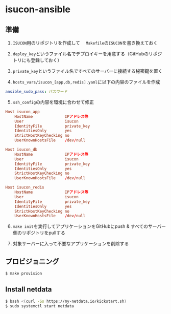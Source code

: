 # isucon-ansible

## 準備

1. `ISUCON`用のリポジトリを作成して　
`Makefile`の`ISUCON`を書き換えておく

2. `deploy_key`というファイル名でデプロイキーを用意する（GitHubのリポジトリにも登録しておく）

3. `private_key`というファイル名ですべてのサーバーに接続する秘密鍵を置く

4. `hosts_vars/isucon_[app,db,redis].yaml`に以下の内容のファイルを作成
```yaml
ansible_sudo_pass: パスワード
```

5. `ssh_config`の内容を環境に合わせて修正
```conf
Host isucon_app
    HostName              IPアドレス等
    User                  isucon
    IdentityFile          private_key
    IdentitiesOnly        yes
    StrictHostKeyChecking no
    UserKnownHostsFile    /dev/null

Host isucon_db
    HostName              IPアドレス等
    User                  isucon
    IdentityFile          private_key
    IdentitiesOnly        yes
    StrictHostKeyChecking no
    UserKnownHostsFile    /dev/null

Host isucon_redis
    HostName              IPアドレス等
    User                  isucon
    IdentityFile          private_key
    IdentitiesOnly        yes
    StrictHostKeyChecking no
    UserKnownHostsFile    /dev/null
```

6. `make init`を実行してアプリケーションをGitHubにpush & すべてのサーバー側のリポジトリをpullする

7. 対象サーバーに入って不要なアプリケーションを削除する

## プロビジョニング

```bash
$ make provision
```

## Install netdata
```bash
$ bash <(curl -Ss https://my-netdata.io/kickstart.sh)
$ sudo systemctl start netdata
```